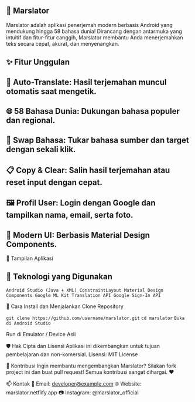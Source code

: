## 🌌 Marslator
Marslator adalah aplikasi penerjemah modern berbasis Android yang mendukung hingga 58 bahasa dunia!
Dirancang dengan antarmuka yang intuitif dan fitur-fitur canggih, Marslator membantu Anda menerjemahkan teks secara cepat, akurat, dan menyenangkan.

## ✨ Fitur Unggulan
## 🔄 Auto-Translate: Hasil terjemahan muncul otomatis saat mengetik.
## 🌐 58 Bahasa Dunia: Dukungan bahasa populer dan regional.
## 🔁 Swap Bahasa: Tukar bahasa sumber dan target dengan sekali klik.
## 📋 Copy & Clear: Salin hasil terjemahan atau reset input dengan cepat.
## 🖼️ Profil User: Login dengan Google dan tampilkan nama, email, serta foto.

## 🎨 Modern UI: Berbasis Material Design Components.

📸 Tampilan Aplikasi

## 🚀 Teknologi yang Digunakan
`Android Studio (Java + XML)
ConstraintLayout
Material Design Components
Google ML Kit Translation API
Google Sign-In API`

🔧 Cara Install dan Menjalankan
Clone Repository

`git clone https://github.com/username/marslator.git`
`cd marslator`
`Buka di Android Studio`

Run di Emulator / Device Asli

🛡️ Hak Cipta dan Lisensi
Aplikasi ini dikembangkan untuk tujuan pembelajaran dan non-komersial.
Lisensi: MIT License

🙌 Kontribusi
Ingin membantu mengembangkan Marslator?
Silakan fork project ini dan buat pull request! Semua kontribusi sangat dihargai. ❤️

📫 Kontak
📧 Email: developer@example.com
🌐 Website: marslator.netflify.app
📷 Instagram: @marslator_official
